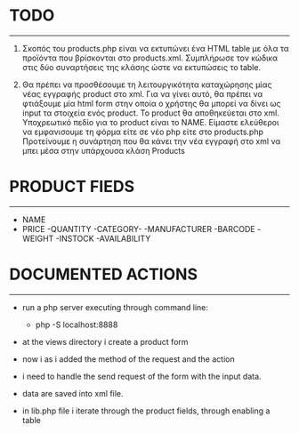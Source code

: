# TODO
-------
1. Σκοπός του products.php είναι να εκτυπώνει ένα HTML table με όλα τα προϊόντα που βρίσκονται στο products.xml. 
Συμπλήρωσε τον κώδικα στις δύο συναρτήσεις της κλάσης ώστε να εκτυπώσεις το table.

2. Θα πρέπει να προσθέσουμε τη λειτουργικότητα καταχώρησης μίας νέας εγγραφής product στο xml. 
Για να γίνει αυτό, θα πρέπει να φτιάξουμε μία html form στην οποία ο χρήστης θα μπορεί να δίνει ως input τα στοιχεία ενός product.
Το product θα αποθηκεύεται στο xml. 
Υποχρεωτικό πεδίο για το product είναι το NAME.
Είμαστε ελεύθεροι να εμφανισουμε τη φόρμα είτε σε νέο php είτε στο products.php
Προτείνουμε η συνάρτηση που θα κάνει την νέα εγγραφή στο xml να μπει μέσα στην υπάρχουσα κλάση Products


# PRODUCT FIEDS
-------------

- NAME
- PRICE
-QUANTITY
-CATEGORY-
-MANUFACTURER
-BARCODE
-WEIGHT
-INSTOCK
-AVAILABILITY

# DOCUMENTED ACTIONS
---------

- run a php server executing through command line: 
    - php -S localhost:8888

- at the views directory i create a product form 
- now i as i added the method of the request and the action 
- i need to handle the send request of the form with the input data.
- data are saved into xml file.
- in lib.php file i iterate through the product fields, through enabling a table